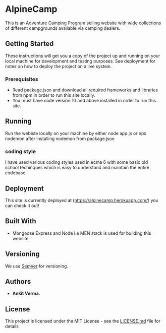 # AlpineCamp

This is an Adventure Camping Program selling website with wide collections of different campgrounds available via camping dealers.

## Getting Started

These instructions will get you a copy of the project up and running on your local machine for development and testing purposes. See deployment for notes on how to deploy the project on a live system.

### Prerequisites

* Read package.json and download all required frameworks and libraries from npm in order to run this site locally.
* You must have node version 10 and above installed in order to run this site.

## Running

Run the webiste locally on your machine by either node app.js or npx nodemon after installing nodemon from package.json

### coding style 

I have used various coding styles used in ecma 6 with some basic old school techinques which is easy to understand and maintain the entire codebase.

## Deployment

This site is currently deployed at (https://alpinecamp.herokuapp.com/) you can check it out! 

## Built With

* Mongoose Express and Node i.e MEN stack is used for building this website.

## Versioning

We use [SemVer](http://semver.org/) for versioning. 

## Authors

* **Ankit Verma**.

## License

This project is licensed under the MIT License - see the [LICENSE.md](LICENSE.md) file for details
